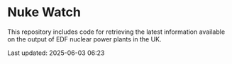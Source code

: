 # Nuke Watch

This repository includes code for retrieving the latest information available on the output of EDF nuclear power plants in the UK.

Last updated: 2025-06-03 06:23